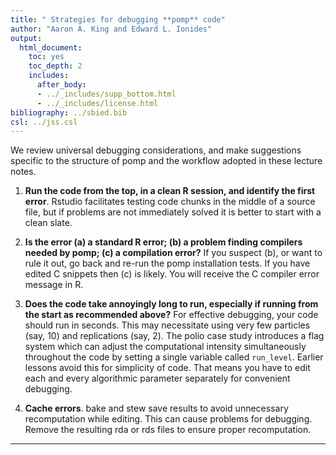 ```yaml
---
title: " Strategies for debugging **pomp** code"
author: "Aaron A. King and Edward L. Ionides"
output:
  html_document:
    toc: yes
    toc_depth: 2
    includes:
      after_body:
      - ../_includes/supp_bottom.html
      - ../_includes/license.html
bibliography: ../sbied.bib
csl: ../jss.csl
---
```



We review universal debugging considerations, and make suggestions specific to the structure of pomp and the workflow adopted in these lecture notes.

1. **Run the code from the top, in a clean R session, and identify the first error**. Rstudio facilitates testing code chunks in the middle of a source file, but if problems are not immediately solved it is better to start with a clean slate.

2. **Is the error (a) a standard R error; (b) a problem finding compilers needed by pomp; (c) a compilation error?** If you suspect (b), or want to rule it out, go back and re-run the pomp installation tests. If you have edited C snippets then (c) is likely. You will receive the C compiler error message in R.

3. **Does the code take annoyingly long to run, especially if running from the start as recommended above?** For effective debugging, your code should run in seconds. This may necessitate using very few particles (say, 10) and replications (say, 2). The polio case study introduces a flag system which can adjust the computational intensity simultaneously throughout the code by setting a single variable called `run_level`. Earlier lessons avoid this for simplicity of code. That means you have to edit each and every algorithmic parameter separately for convenient debugging.

4. **Cache errors**. bake and stew save results to avoid unnecessary recomputation while editing. This can cause problems for debugging. Remove the resulting rda or rds files to ensure proper recomputation.

----------------------
